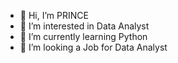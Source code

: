 - 👋 Hi, I’m PRINCE
- 👀 I’m interested in Data Analyst
- 🌱 I’m currently learning Python
- 💞️ I’m looking a Job for Data Analyst
<!---
prince08612/prince08612 is a ✨ special ✨ repository because its `README.md` (this file) appears on your GitHub profile.
You can click the Preview link to take a look at your changes.
--->
